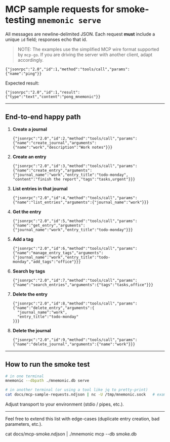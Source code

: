 # MCP sample requests for smoke-testing `mnemonic serve`

All messages are newline-delimited JSON.  Each request **must** include a unique `id` field; responses echo that id.

> NOTE: The examples use the simplified MCP wire format supported by `mcp-go`.  If you are driving the server with another client, adapt accordingly.

```jsonc
{"jsonrpc":"2.0","id":1,"method":"tools/call","params":{"name":"ping"}}
```

Expected result:
```jsonc
{"jsonrpc":"2.0","id":1,"result":{"type":"text","content":"pong_mnemonic"}}
```

---

## End-to-end happy path

1. **Create a journal**
    ```jsonc
    {"jsonrpc":"2.0","id":2,"method":"tools/call","params":{"name":"create_journal","arguments":{"name":"work","description":"Work notes"}}}
    ```

2. **Create an entry**
    ```jsonc
    {"jsonrpc":"2.0","id":3,"method":"tools/call","params":{"name":"create_entry","arguments":{"journal_name":"work","entry_title":"todo-monday", "content":"finish the report","tags":"tasks,urgent"}}}
    ```

3. **List entries in that journal**
    ```jsonc
    {"jsonrpc":"2.0","id":4,"method":"tools/call","params":{"name":"list_entries","arguments":{"journal_name":"work"}}}
    ```

4. **Get the entry**
    ```jsonc
    {"jsonrpc":"2.0","id":5,"method":"tools/call","params":{"name":"get_entry","arguments":{"journal_name":"work","entry_title":"todo-monday"}}}
    ```

5. **Add a tag**
    ```jsonc
    {"jsonrpc":"2.0","id":6,"method":"tools/call","params":{"name":"manage_entry_tags","arguments":{"journal_name":"work","entry_title":"todo-monday","add_tags":"office"}}}
    ```

6. **Search by tags**
    ```jsonc
    {"jsonrpc":"2.0","id":7,"method":"tools/call","params":{"name":"search_entries","arguments":{"tags":"tasks,office"}}}
    ```

7. **Delete the entry**
    ```jsonc
    {"jsonrpc":"2.0","id":8,"method":"tools/call","params":{"name":"delete_entry","arguments":{
      "journal_name":"work",
      "entry_title":"todo-monday"
    }}}
    ```

8. **Delete the journal**
    ```jsonc
    {"jsonrpc":"2.0","id":9,"method":"tools/call","params":{"name":"delete_journal","arguments":{"name":"work"}}}
    ```

---

## How to run the smoke test

```bash
# in one terminal
mnemonic --dbpath ./mnemonic.db serve

# in another terminal (or using a tool like jq to pretty-print)
cat docs/mcp-sample-requests.ndjson | nc -U /tmp/mnemonic.sock   # example if you have a unix-socket transport
```

Adjust transport to your environment (stdio / pipes, etc.).

---

Feel free to extend this list with edge-cases (duplicate entry creation, bad parameters, etc.). 

cat docs/mcp-smoke.ndjson | ./mnemonic mcp --db smoke.db 
